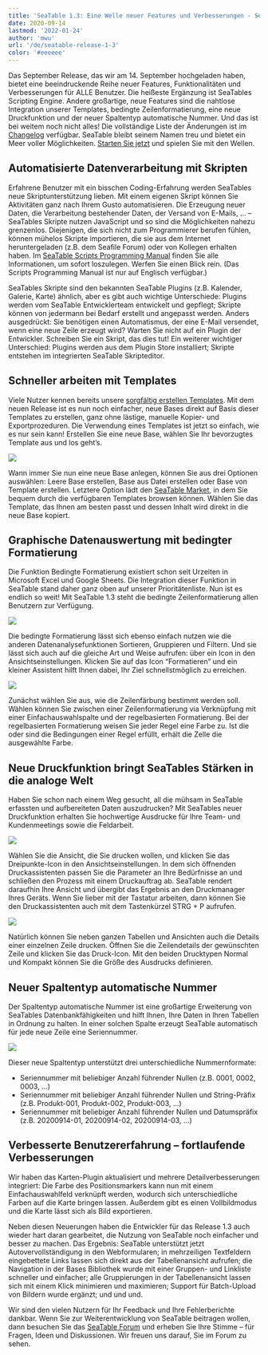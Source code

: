 ```yaml
---
title: 'SeaTable 1.3: Eine Welle neuer Features und Verbesserungen - SeaTable'
date: 2020-09-14
lastmod: '2022-01-24'
author: 'mwu'
url: '/de/seatable-release-1-3'
color: '#eeeeee'
---
```


Das September Release, das wir am 14. September hochgeladen haben, bietet eine beeindruckende Reihe neuer Features, Funktionalitäten und Verbesserungen für ALLE Benutzer. Die heißeste Ergänzung ist SeaTables Scripting Engine. Andere großartige, neue Features sind die nahtlose Integration unserer Templates, bedingte Zeilenformatierung, eine neue Druckfunktion und der neuer Spaltentyp automatische Nummer. Und das ist bei weitem noch nicht alles! Die vollständige Liste der Änderungen ist im [Changelog](https://seatable.io/docs/changelog/version-1-3/) verfügbar. SeaTable bleibt seinem Namen treu und bietet ein Meer voller Möglichkeiten. [Starten Sie jetzt](https://seatable.io/registrierung/) und spielen Sie mit den Wellen.

## Automatisierte Datenverarbeitung mit Skripten

Erfahrene Benutzer mit ein bisschen Coding-Erfahrung werden SeaTables neue Skriptunterstützung lieben. Mit einem eigenen Skript können Sie Aktivitäten ganz nach Ihrem Gusto automatisieren. Die Erzeugung neuer Daten, die Verarbeitung bestehender Daten, der Versand von E-Mails, … – SeaTables Skripte nutzen JavaScript und so sind die Möglichkeiten nahezu grenzenlos. Diejenigen, die sich nicht zum Programmierer berufen fühlen, können mühelos Skripte importieren, die sie aus dem Internet heruntergeladen (z.B. dem Seafile Forum) oder von Kollegen erhalten haben. Im [SeaTable Scripts Programming Manual](https://seatable.github.io/seatable-scripts/) finden Sie alle Informationen, um sofort loszulegen. Werfen Sie einen Blick rein. (Das Scripts Programming Manual ist nur auf Englisch verfügbar.)

SeaTables Skripte sind den bekannten SeaTable Plugins (z.B. Kalender, Galerie, Karte) ähnlich, aber es gibt auch wichtige Unterschiede: Plugins werden vom SeaTable Entwicklerteam entwickelt und gepflegt; Skripte können von jedermann bei Bedarf erstellt und angepasst werden. Anders ausgedrückt: Sie benötigen einen Automatismus, der eine E-Mail versendet, wenn eine neue Zeile erzeugt wird? Warten Sie nicht auf ein Plugin der Entwickler. Schreiben Sie ein Skript, das dies tut! Ein weiterer wichtiger Unterschied: Plugins werden aus dem Plugin Store installiert; Skripte entstehen im integrierten SeaTable Skripteditor.

## Schneller arbeiten mit Templates

Viele Nutzer kennen bereits unsere [sorgfältig erstellen Templates](https://seatable.io/docs/templates/). Mit dem neuen Release ist es nun noch einfacher, neue Bases direkt auf Basis dieser Templates zu erstellen, ganz ohne lästige, manuelle Kopier- und Exportprozeduren. Die Verwendung eines Templates ist jetzt so einfach, wie es nur sein kann! Erstellen Sie eine neue Base, wählen Sie Ihr bevorzugtes Template aus und los geht’s.

![](https://seatable.io/wp-content/uploads/2020/09/create-from-template.png)

Wann immer Sie nun eine neue Base anlegen, können Sie aus drei Optionen auswählen: Leere Base erstellen, Base aus Datei erstellen oder Base von Template erstellen. Letztere Option lädt den [SeaTable Market](https://market.seatable.io), in dem Sie bequem durch die verfügbaren Templates browsen können. Wählen Sie das Template, das Ihnen am besten passt und dessen Inhalt wird direkt in die neue Base kopiert.

## Graphische Datenauswertung mit bedingter Formatierung

Die Funktion Bedingte Formatierung existiert schon seit Urzeiten in Microsoft Excel und Google Sheets. Die Integration dieser Funktion in SeaTable stand daher ganz oben auf unserer Prioritätenliste. Nun ist es endlich so weit! Mit SeaTable 1.3 steht die bedingte Zeilenformatierung allen Benutzern zur Verfügung.

![](https://seatable.io/wp-content/uploads/2020/09/row-color-non-modal.png)

Die bedingte Formatierung lässt sich ebenso einfach nutzen wie die anderen Datenanalysefunktionen Sortieren, Gruppieren und Filtern. Und sie lässt sich auch auf die gleiche Art und Weise aufrufen: über ein Icon in den Ansichtseinstellungen. Klicken Sie auf das Icon “Formatieren” und ein kleiner Assistent hilft Ihnen dabei, Ihr Ziel schnellstmöglich zu erreichen.

![](https://seatable.io/wp-content/uploads/2020/09/row-color.png)

Zunächst wählen Sie aus, wie die Zeilenfärbung bestimmt werden soll. Wählen können Sie zwischen einer Zeilenformatierung via Verknüpfung mit einer Einfachauswahlspalte und der regelbasierten Formatierung. Bei der regelbasierten Formatierung weisen Sie jeder Regel eine Farbe zu. Ist die oder sind die Bedingungen einer Regel erfüllt, erhält die Zelle die ausgewählte Farbe.

## Neue Druckfunktion bringt SeaTables Stärken in die analoge Welt

Haben Sie schon nach einem Weg gesucht, all die mühsam in SeaTable erfassten und aufbereiteten Daten auszudrucken? Mit SeaTables neuer Druckfunktion erhalten Sie hochwertige Ausdrucke für Ihre Team- und Kundenmeetings sowie die Feldarbeit.

![](https://seatable.io/wp-content/uploads/2020/09/print-settings.png)

Wählen Sie die Ansicht, die Sie drucken wollen, und klicken Sie das Dreipunkte-Icon in den Ansichtseinstellungen. In dem sich öffnenden Druckassistenten passen Sie die Parameter an Ihre Bedürfnisse an und schließen den Prozess mit einem Druckauftrag ab. SeaTable rendert daraufhin Ihre Ansicht und übergibt das Ergebnis an den Druckmanager Ihres Geräts. Wenn Sie lieber mit der Tastatur arbeiten, dann können Sie den Druckassistenten auch mit dem Tastenkürzel STRG + P aufrufen.

![](https://seatable.io/wp-content/uploads/2020/09/compact-row-detail.png)

Natürlich können Sie neben ganzen Tabellen und Ansichten auch die Details einer einzelnen Zeile drucken. Öffnen Sie die Zeilendetails der gewünschten Zeile und klicken Sie das Druck-Icon. Mit den beiden Drucktypen Normal und Kompakt können Sie die Größe des Ausdrucks definieren.

## Neuer Spaltentyp automatische Nummer

Der Spaltentyp automatische Nummer ist eine großartige Erweiterung von SeaTables Datenbankfähigkeiten und hilft Ihnen, Ihre Daten in Ihren Tabellen in Ordnung zu halten. In einer solchen Spalte erzeugt SeaTable automatisch für jede neue Zeile eine Seriennummer.

![](https://seatable.io/wp-content/uploads/2020/09/auto-number.png)

Dieser neue Spaltentyp unterstützt drei unterschiedliche Nummernformate:

- Seriennummer mit beliebiger Anzahl führender Nullen (z.B. 0001, 0002, 0003, …)
- Seriennummer mit beliebiger Anzahl führender Nullen und String-Präfix (z.B. Produkt-001, Produkt-002, Produkt-003, …)
- Seriennummer mit beliebiger Anzahl führender Nullen und Datumspräfix (z.B. 20200914-01, 20200914-02, 20200914-03, …)

## Verbesserte Benutzererfahrung – fortlaufende Verbesserungen

Wir haben das Karten-Plugin aktualisiert und mehrere Detailverbesserungen integriert: Die Farbe des Positionsmarkers kann nun mit einem Einfachauswahlfeld verknüpft werden, wodurch sich unterschiedliche Farben auf die Karte bringen lassen. Außerdem gibt es einen Vollbildmodus und die Karte lässt sich als Bild exportieren.

Neben diesen Neuerungen haben die Entwickler für das Release 1.3 auch wieder hart daran gearbeitet, die Nutzung von SeaTable noch einfacher und besser zu machen. Das Ergebnis: SeaTable unterstützt jetzt Autovervollständigung in den Webformularen; in mehrzeiligen Textfeldern eingebettete Links lassen sich direkt aus der Tabellenansicht aufrufen; die Navigation in der Bases Bibliothek wurde mit einer Gruppen- und Linkliste schneller und einfacher; alle Gruppierungen in der Tabellenansicht lassen sich mit einem Klick minimieren und maximieren; Support für Batch-Upload von Bildern wurde ergänzt; und und und.

Wir sind den vielen Nutzern für Ihr Feedback und Ihre Fehlerberichte dankbar. Wenn Sie zur Weiterentwicklung von SeaTable beitragen wollen, dann besuchen Sie das [SeaTable Forum](https://forum.seatable.io) und erheben Sie Ihre Stimme – für Fragen, Ideen und Diskussionen. Wir freuen uns darauf, Sie im Forum zu sehen.
